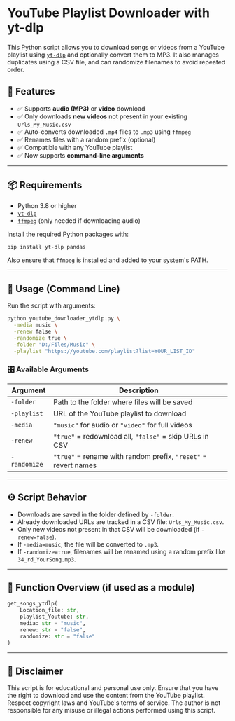 # YouTube Playlist Downloader with yt-dlp

This Python script allows you to download songs or videos from a YouTube playlist using [`yt-dlp`](https://github.com/yt-dlp/yt-dlp) and optionally convert them to MP3. It also manages duplicates using a CSV file, and can randomize filenames to avoid repeated order.

## 🔧 Features

- ✅ Supports **audio (MP3)** or **video** download  
- ✅ Only downloads **new videos** not present in your existing `Urls_My_Music.csv`  
- ✅ Auto-converts downloaded `.mp4` files to `.mp3` using `ffmpeg`  
- ✅ Renames files with a random prefix (optional)  
- ✅ Compatible with any YouTube playlist  
- ✅ Now supports **command-line arguments**

---

## 📦 Requirements

- Python 3.8 or higher  
- [`yt-dlp`](https://github.com/yt-dlp/yt-dlp)  
- [`ffmpeg`](https://ffmpeg.org/) (only needed if downloading audio)

Install the required Python packages with:

```bash
pip install yt-dlp pandas
```

Also ensure that `ffmpeg` is installed and added to your system's PATH.

---

## 🚀 Usage (Command Line)

Run the script with arguments:

```bash
python youtube_downloader_ytdlp.py \
  -media music \
  -renew false \
  -randomize true \
  -folder "D:/Files/Music" \
  -playlist "https://youtube.com/playlist?list=YOUR_LIST_ID"
```

### 🎛 Available Arguments

| Argument       | Description                                                    |
|----------------|----------------------------------------------------------------|
| `-folder`      | Path to the folder where files will be saved                   |
| `-playlist`    | URL of the YouTube playlist to download                        |
| `-media`       | `"music"` for audio or `"video"` for full videos               |
| `-renew`       | `"true"` = redownload all, `"false"` = skip URLs in CSV        |
| `-randomize`   | `"true"` = rename with random prefix, `"reset"` = revert names |

---

## ⚙️ Script Behavior

- Downloads are saved in the folder defined by `-folder`.
- Already downloaded URLs are tracked in a CSV file: `Urls_My_Music.csv`.
- Only new videos not present in that CSV will be downloaded (if `-renew=false`).
- If `-media=music`, the file will be converted to `.mp3`.
- If `-randomize=true`, filenames will be renamed using a random prefix like `34_rd_YourSong.mp3`.

---

## 🧩 Function Overview (if used as a module)

```python
get_songs_ytdlp(
    Location_file: str,
    playlist_Youtube: str,
    media: str = "music",
    renew: str = "false",
    randomize: str = "false"
)
```

---

## 🛑 Disclaimer

This script is for educational and personal use only. Ensure that you have the right to download and use the content from the YouTube playlist. Respect copyright laws and YouTube's terms of service. The author is not responsible for any misuse or illegal actions performed using this script.